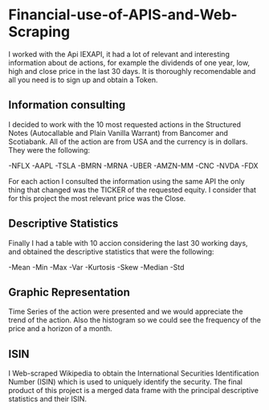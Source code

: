 # Financial-use-of-APIS-and-Web-Scraping

I worked with the Api IEXAPI, it had a lot of  relevant and interesting information about de actions, for example the dividends of one year, low, high and close
price in the last 30 days. It is thoroughly recomendable and all you need is to sign up and obtain a Token.

## Information  consulting 

I decided to work with the 10 most requested actions in  the Structured Notes (Autocallable and Plain Vanilla Warrant) from Bancomer and Scotiabank. All of the action are from USA and the currency is in dollars.
They were the following:

-NFLX
-AAPL
-TSLA
-BMRN
-MRNA
-UBER
-AMZN-MM
-CNC
-NVDA
-FDX

For each action I consulted the information using the same API the only thing that changed was the TICKER of the requested equity. I consider that for this project the most relevant price was the Close.

## Descriptive Statistics

Finally I had a table with 10 accion considering  the last 30 working  days, and obtained the descriptive statistics that were the following:

-Mean 
-Min
-Max
-Var
-Kurtosis
-Skew
-Median
-Std

## Graphic Representation

Time Series of the action were presented and we would appreciate the trend of the action. Also the histogram so we could see the frequency of the price and a horizon of a month.

## ISIN 

I Web-scraped Wikipedia to obtain the International Securities Identification Number (ISIN) which is used to  uniquely identify the security.
The final product of this project is a merged data frame with the principal descriptive statistics and their ISIN.


